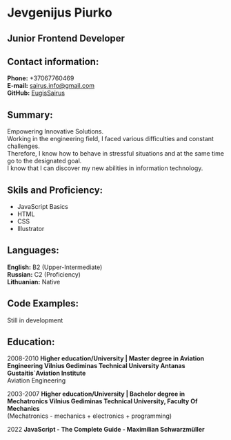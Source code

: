 # **Jevgenijus Piurko**

## **Junior Frontend Developer**

## **Contact information:**

**Phone:** +37067760469 <br/>
**E-mail:** sairus.info@gmail.com <br>
**GitHub:** [EugisSairus](https://github.com/EugisSairus) <br>


## **Summary:**

Empowering Innovative Solutions. <br/>
Working in the engineering field, I faced various difficulties and constant challenges. <br/>
Therefore, I know how to behave in stressful situations and at the same time go to the designated goal. <br/>
I know that I can discover my new abilities in information technology.

## **Skils and Proficiency:**

- JavaScript Basics
- HTML
- CSS
- Illustrator

## **Languages:**

**English:** B2 (Upper-Intermediate) <br>
**Russian:** C2 (Proficiency) <br>
**Lithuanian:** Native <br>

## **Code Examples:**

Still in development

## **Education:**

2008-2010 **Higher education/University | Master degree in Aviation Engineering Vilnius Gediminas Technical University Antanas Gustaitis`Aviation Institute** <br/> Aviation Engineering

2003-2007 **Higher education/University | Bachelor degree in Mechatronics Vilnius Gediminas Technical University, Faculty Of Mechanics** <br/> (Mechatronics - mechanics + electronics + programming)

2022 **JavaScript - The Complete Guide - Maximilian Schwarzmüller**

